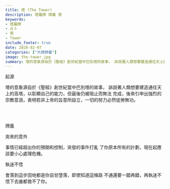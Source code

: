 ```yaml
---
title: 塔 (The Tower) 
description: 塔羅牌 牌義 塔
keywords:
- 塔羅牌
- 占卜
- 塔
- Tower
include_footer: true
date: 2020-02-07
categories: ["大牌牌義"]
image: the-tower.jpg
summary: 塔的意象源自於《聖經》創世紀當中巴別塔的故事， 訴說著人類想要建造通往天上的高塔，以彰顯自己的能力。
---
```


<p class="title is-3">起源</p>
<p class="subtitle is-6">
塔的意象源自於《聖經》創世紀當中巴別塔的故事， 訴說著人類想要建造通往天上的高塔，以彰顯自己的能力，但最後仍被阻止而無法 完成，後來引申出強烈的宗教意涵，表明若非上帝的旨意所設立，一切的努力必然徒勞無功。
</p>

<br/><br/>
<p class="title is-3">牌義</p>
<p class="subtitle is-4">突來的意外</p>
<p class="subtitle is-6">事情已經超出你的預期和控制，突發的事件打亂 了你原本所有的計劃，現在起應該要小心處理危機。</p>
<p class="subtitle is-4">執迷不悟</p>
<p class="subtitle is-6">會落到這步田地都是你自甘墮落，即使知道這條路 不通還要一錯再錯，再執迷不悟下去誰都救不了你。</p>
